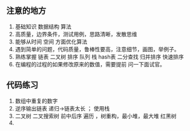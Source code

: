 ## 注意的地方
1. 基础知识 数据结构 算法 
2. 高质量，边界条件，测试用例，思路清晰，发散思维
3. 能够从时间 空间 方面优化算法
4. 遇到简单的问题，代码质量，鲁棒性要高，注意细节，画图，举例子。
5. 熟练掌握 链表 二叉树 排序 队列 栈 hash表 二分查找 归并排序 快速排序
6. 在编程的过程的如果修改原来的数值，需要提前 问一下面试官。

## 代码练习
1. 数组中重复的数字
2. 逆序输出链表 递归->链表太长 ； 使用栈 
3. 二叉树 二叉搜索树 前中后序 遍历 ，树重构，最小堆，最大堆 红黑树
4. 

